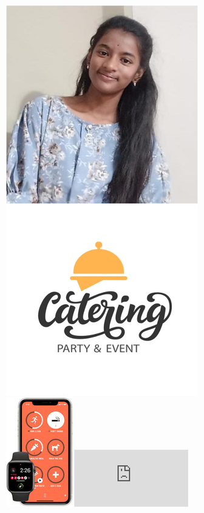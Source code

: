 ![image alt](https://github.com/Srinidhi-png/Portfolio/blob/4e42e0e7697b605de0192ecc8661719b08f9a708/my%20profile.jpg)
![image alt](https://github.com/Srinidhi-png/Portfolio/blob/ca75fc3a1856bd4218386e8639e59df1e3d07185/logo.jpg)
![image alt](https://github.com/Srinidhi-png/Portfolio/blob/7c97e0abc8e3fbd9d4d03dd0b147a63b2fc6db47/logo2.jpg)
![image alt](https://github.com/Srinidhi-png/Portfolio/blob/b437f80cc531178cbd26096333ebb3b320d37f27/Resume.4.pdf)

